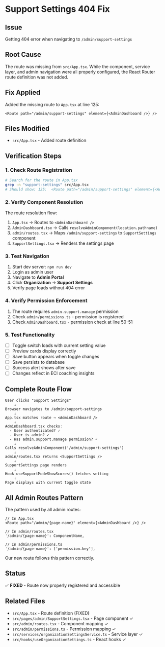 # Support Settings 404 Fix

## Issue
Getting 404 error when navigating to `/admin/support-settings`

## Root Cause
The route was missing from `src/App.tsx`. While the component, service layer, and admin navigation were all properly configured, the React Router route definition was not added.

## Fix Applied
Added the missing route to `App.tsx` at line 125:

```tsx
<Route path="/admin/support-settings" element={<AdminDashboard />} />
```

## Files Modified
- `src/App.tsx` - Added route definition

## Verification Steps

### 1. Check Route Registration
```bash
# Search for the route in App.tsx
grep -n "support-settings" src/App.tsx
# Should show: 125:  <Route path="/admin/support-settings" element={<AdminDashboard />} />
```

### 2. Verify Component Resolution
The route resolution flow:
1. `App.tsx` → Routes to `<AdminDashboard />`
2. `AdminDashboard.tsx` → Calls `resolveAdminComponent(location.pathname)`
3. `admin/routes.tsx` → Maps `/admin/support-settings` to `SupportSettings` component
4. `SupportSettings.tsx` → Renders the settings page

### 3. Test Navigation
1. Start dev server: `npm run dev`
2. Login as admin user
3. Navigate to **Admin Portal**
4. Click **Organization** → **Support Settings**
5. Verify page loads without 404 error

### 4. Verify Permission Enforcement
1. The route requires `admin.support.manage` permission
2. Check `admin/permissions.ts` - permission is registered
3. Check `AdminDashboard.tsx` - permission check at line 50-51

### 5. Test Functionality
- [ ] Toggle switch loads with current setting value
- [ ] Preview cards display correctly
- [ ] Save button appears when toggle changes
- [ ] Save persists to database
- [ ] Success alert shows after save
- [ ] Changes reflect in ECI coaching insights

## Complete Route Flow

```
User clicks "Support Settings"
    ↓
Browser navigates to /admin/support-settings
    ↓
App.tsx matches route → <AdminDashboard />
    ↓
AdminDashboard.tsx checks:
  - User authenticated? ✓
  - User is admin? ✓
  - Has admin.support.manage permission? ✓
    ↓
Calls resolveAdminComponent('/admin/support-settings')
    ↓
admin/routes.tsx returns <SupportSettings />
    ↓
SupportSettings page renders
    ↓
Hook useSupportModeShowScores() fetches setting
    ↓
Page displays with current toggle state
```

## All Admin Routes Pattern

The pattern used by all admin routes:
```tsx
// In App.tsx
<Route path="/admin/{page-name}" element={<AdminDashboard />} />

// In admin/routes.tsx
'/admin/{page-name}': ComponentName,

// In admin/permissions.ts
'/admin/{page-name}': ['permission.key'],
```

Our new route follows this pattern correctly.

## Status
✅ **FIXED** - Route now properly registered and accessible

## Related Files
- `src/App.tsx` - Route definition (FIXED)
- `src/pages/admin/SupportSettings.tsx` - Page component ✓
- `src/admin/routes.tsx` - Component mapping ✓
- `src/admin/permissions.ts` - Permission mapping ✓
- `src/services/organizationSettingsService.ts` - Service layer ✓
- `src/hooks/useOrganizationSettings.ts` - React hooks ✓
